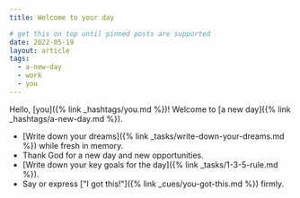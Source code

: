```yaml
---
title: Welcome to your day

# get this on top until pinned posts are supported
date: 2022-05-19
layout: article
tags:
  - a-new-day
  - work
  - you
---
```

Hello, [you]({% link _hashtags/you.md %})! Welcome to [a new day]({% link _hashtags/a-new-day.md %}). 

* [Write down your dreams]({% link _tasks/write-down-your-dreams.md %}) while fresh in memory.
* Thank God for a new day and new opportunities.
* [Write down your key goals for the day]({% link _tasks/1-3-5-rule.md %}).
* Say or express ["I got this!"]({% link _cues/you-got-this.md %}) firmly.